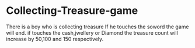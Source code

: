# Collecting-Treasure-game
There is a boy who is collecting treasure
If he touches the soword the game will end.
if touches the cash,jwellery or Diamond the treasure count will increase by 50,100 and 150 respectively.
